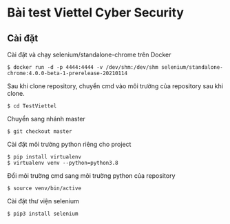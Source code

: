 # Bài test Viettel Cyber Security
## Cài đặt 

Cài đặt và chạy selenium/standalone-chrome trên Docker
```
$ docker run -d -p 4444:4444 -v /dev/shm:/dev/shm selenium/standalone-chrome:4.0.0-beta-1-prerelease-20210114
```


Sau khi clone repository, chuyển cmd vào môi trường của repository sau khi clone.
```
$ cd TestViettel
```
Chuyển sang nhánh master
```
$ git checkout master
```

Cài đặt môi trường python riêng cho project
```
$ pip install virtualenv
$ virtualenv venv --python=python3.8
```
Đổi môi trường cmd sang môi trường python của repository
```
$ source venv/bin/active
```

Cài đặt thư viện selenium
```
$ pip3 install selenium
```
